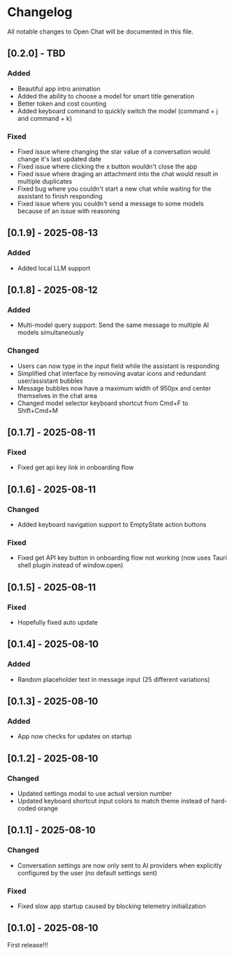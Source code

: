 # Changelog

All notable changes to Open Chat will be documented in this file.

## [0.2.0] - TBD
### Added
- Beautiful app intro animation
- Added the ability to choose a model for smart title generation
- Better token and cost counting
- Added keyboard command to quickly switch the model (command + j and command + k)

### Fixed
- Fixed issue where changing the star value of a conversation would change it's last updated date
- Fixed issue where clicking the x button wouldn't close the app
- Fixed issue where draging an attachment into the chat would result in multiple duplicates
- Fixed bug where you couldn't start a new chat while waiting for the assistant to finish responding
- Fixed issue where you couldn't send a message to some models because of an issue with reasoning

## [0.1.9] - 2025-08-13
### Added
- Added local LLM support

## [0.1.8] - 2025-08-12
### Added
- Multi-model query support: Send the same message to multiple AI models simultaneously

### Changed
- Users can now type in the input field while the assistant is responding
- Simplified chat interface by removing avatar icons and redundant user/assistant bubbles
- Message bubbles now have a maximum width of 950px and center themselves in the chat area
- Changed model selector keyboard shortcut from Cmd+F to Shift+Cmd+M

## [0.1.7] - 2025-08-11
### Fixed
- Fixed get api key link in onboarding flow

## [0.1.6] - 2025-08-11
### Changed  
- Added keyboard navigation support to EmptyState action buttons

### Fixed
- Fixed get API key button in onboarding flow not working (now uses Tauri shell plugin instead of window.open)

## [0.1.5] - 2025-08-11
### Fixed
- Hopefully fixed auto update

## [0.1.4] - 2025-08-10

### Added
- Random placeholder text in message input (25 different variations)

## [0.1.3] - 2025-08-10

### Added
- App now checks for updates on startup

## [0.1.2] - 2025-08-10

### Changed
- Updated settings modal to use actual version number
- Updated keyboard shortcut input colors to match theme instead of hard-coded orange

## [0.1.1] - 2025-08-10

### Changed
- Conversation settings are now only sent to AI providers when explicitly configured by the user (no default settings sent)

### Fixed
- Fixed slow app startup caused by blocking telemetry initialization

## [0.1.0] - 2025-08-10

First release!!!

